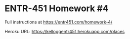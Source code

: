 # ENTR-451 Homework #4

Full instructions at https://entr451.com/homework-4/

Heroku URL: https://kelloggentr451.herokuapp.com/places